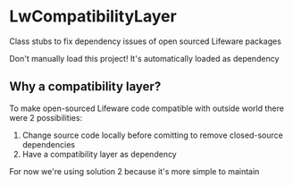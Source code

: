 # LwCompatibilityLayer

Class stubs to fix dependency issues of open sourced Lifeware packages

Don't manually load this project! It's automatically loaded as dependency

## Why a compatibility layer?

To make open-sourced Lifeware code compatible with outside world there were 2 possibilities:
1. Change source code locally before comitting to remove closed-source dependencies
2. Have a compatibility layer as dependency

For now we're using solution 2 because it's more simple to maintain
